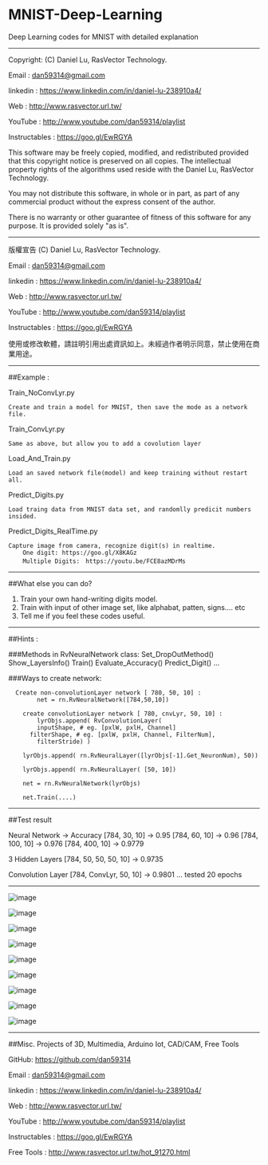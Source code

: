# MNIST-Deep-Learning
Deep Learning codes for MNIST with detailed explanation 

  ---------------------------------------------------------------------------------

  Copyright: (C) Daniel Lu, RasVector Technology.

  Email : dan59314@gmail.com
  
  linkedin : https://www.linkedin.com/in/daniel-lu-238910a4/
  
  Web :     http://www.rasvector.url.tw/
  
  YouTube : http://www.youtube.com/dan59314/playlist
  
  Instructables : https://goo.gl/EwRGYA
  
  

  This software may be freely copied, modified, and redistributed
  provided that this copyright notice is preserved on all copies.
  The intellectual property rights of the algorithms used reside
  with the Daniel Lu, RasVector Technology.

  You may not distribute this software, in whole or in part, as
  part of any commercial product without the express consent of
  the author.

  There is no warranty or other guarantee of fitness of this
  software for any purpose. It is provided solely "as is".

  ---------------------------------------------------------------------------------
  版權宣告  (C) Daniel Lu, RasVector Technology.

  Email : dan59314@gmail.com
  
  linkedin : https://www.linkedin.com/in/daniel-lu-238910a4/
  
  Web :     http://www.rasvector.url.tw/
  
  YouTube : http://www.youtube.com/dan59314/playlist
  
  Instructables : https://goo.gl/EwRGYA
  
  

  使用或修改軟體，請註明引用出處資訊如上。未經過作者明示同意，禁止使用在商業用途。
  
  
---------------------------------------------------------------------------------


##Example :  

  Train_NoConvLyr.py
  
  	Create and train a model for MNIST, then save the mode as a network file.
  
  Train_ConvLyr.py
  
    Same as above, but allow you to add a covolution layer    
  
  Load_And_Train.py
  
  	Load an saved network file(model) and keep training without restart all.
  
  Predict_Digits.py 
  
    Load traing data from MNIST data set, and randomlly predicit numbers insided.
  
  Predict_Digits_RealTime.py
  
    Capture image from camera, recognize digit(s) in realtime.    
		One digit: https://goo.gl/X8KAGz
		Multiple Digits:　https://youtu.be/FCE8azMDrMs
        
------------------------------------------------------------------------------------
##What else you can do?

  1. Train your own hand-writing digits model.
  2. Train with input of other image set, like alphabat, patten, signs.... etc
  3. Tell me if you feel these codes useful.
  
-----------------------------------------------------------------------------------
      
##Hints :
  
  ###Methods in RvNeuralNetwork class:
  		Set_DropOutMethod()
  		Show_LayersInfo()
  		Train()
  		Evaluate_Accuracy()
  		Predict_Digit()
  		...
          
  ###Ways to create network:    
    
      Create non-convolutionLayer network [ 780, 50, 10] :    
    		net = rn.RvNeuralNetwork([784,50,10])      
      
    	create convolutionLayer network [ 780, cnvLyr, 50, 10] :
    		lyrObjs.append( RvConvolutionLayer(
       	 	inputShape, # eg. [pxlW, pxlH, Channel]
      	  filterShape, # eg. [pxlW, pxlH, Channel, FilterNum], 
     	   	filterStride) )         
        
       	lyrObjs.append( rn.RvNeuralLayer([lyrObjs[-1].Get_NeuronNum), 50))
       
       	lyrObjs.append( rn.RvNeuralLayer( [50, 10])
       
      	net = rn.RvNeuralNetwork(lyrObjs)
      
      	net.Train(....)

------------------------------------------------------------------------------------      
##Test result

Neural Network -> Accuracy
[784, 30, 10] -> 0.95
[784, 60, 10] -> 0.96
[784, 100, 10] -> 0.976
[784, 400, 10] -> 0.9779

3 Hidden Layers 
[784, 50, 50, 50, 10] -> 0.9735

Convolution Layer
[784, ConvLyr, 50, 10] -> 0.9801 ... tested 20 epochs

----------------------------------------------------------------------------------
![image](https://github.com/dan59314/MNIST-Deep-Learning/blob/master/images/Realtime_Predict.JPG)

![image](https://github.com/dan59314/MNIST-Deep-Learning/blob/master/images/Spyder01.jpg)

![image](https://github.com/dan59314/MNIST-Deep-Learning/blob/master/images/Spyder02.jpg)

![image](https://github.com/dan59314/MNIST-Deep-Learning/blob/master/images/train01.jpg)

![image](https://github.com/dan59314/MNIST-Deep-Learning/blob/master/images/train02.jpg)

![image](https://github.com/dan59314/MNIST-Deep-Learning/blob/master/images/train03.jpg)

![image](https://github.com/dan59314/MNIST-Deep-Learning/blob/master/images/Note01.jpg)

![image](https://github.com/dan59314/MNIST-Deep-Learning/blob/master/images/Note02.jpg)

![image](https://github.com/dan59314/MNIST-Deep-Learning/blob/master/images/Note03.jpg)

------------------------------------------------------------------------------------
##Misc. Projects of 3D, Multimedia, Arduino Iot, CAD/CAM, Free Tools

GitHub: https://github.com/dan59314

Email : dan59314@gmail.com

linkedin : https://www.linkedin.com/in/daniel-lu-238910a4/

Web : http://www.rasvector.url.tw/

YouTube : http://www.youtube.com/dan59314/playlist

Instructables : https://goo.gl/EwRGYA

Free Tools :	http://www.rasvector.url.tw/hot_91270.html
